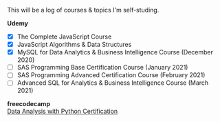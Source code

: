 This will be a log of courses & topics I'm self-studing.

**Udemy**
- [x] The Complete JavaScript Course
- [x] JavaScript Algorithms & Data Structures
- [x] MySQL for Data Analytics & Business Intelligence Course (December 2020)
- [ ] SAS Programming Base Certification Course (January 2021)
- [ ] SAS Programming Advanced Certification Course (February 2021)
- [ ] Advanced SQL for Analytics & Business Intelligence Course (March 2021)

**freecodecamp** <br>
[Data Analysis with Python Certification](https://www.freecodecamp.org/learn)
